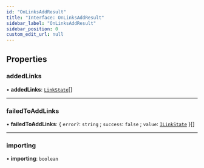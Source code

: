 ```yaml
---
id: "OnLinksAddResult"
title: "Interface: OnLinksAddResult"
sidebar_label: "OnLinksAddResult"
sidebar_position: 0
custom_edit_url: null
---
```


## Properties

### addedLinks

• **addedLinks**: [`LinkState`](../classes/LinkState.md)[]

___

### failedToAddLinks

• **failedToAddLinks**: { `error?`: `string` ; `success`: ``false`` ; `value`: [`ILinkState`](ILinkState.md)  }[]

___

### importing

• **importing**: `boolean`
